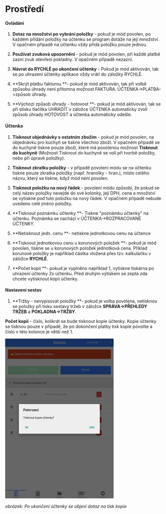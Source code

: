 # Prostředí

#### Ovládání

1. **Dotaz na množství po vybrání položky** - pokud je mód povolen, po každém přidání položky na účtenku se program dotáže na její množství. V opačném případě na účtenku vždy přidá položku pouze jednou.

2. **Používat zvuková upozornění** - pokud je mód povolen, při každé platbě zazní zvuk otevření pokladny. V opačném případě nezazní.

3. **Návrat do RYCHLÉ po ukončení účtenky** - Pokud je mód aktivován, tak se po uhrazení účtenky aplikace vždy vrátí do záložky RYCHLÉ.

4. **Skrýt platbu fakturou **- pokud je mód aktivován, tak při volbě způsobu úhrady není přítomna možnost FAKTURA. ÚČTENKA-&gt;PLATBA-&gt;způsob úhrady.

5. **Výchozí způsob úhrady - hotovost **- pokud je mód aktivován, tak se při stisku tlačítka UHRADIT v záložce ÚČTENKA automaticky zvolí způsob úhrady HOTOVOST a účtenka automaticky odešle.

#### Účtenka

1. **Tisknout objednávky s ostatním zbožím** - pokud je mód povolen, na objednávku pro kuchyň se tiskne všechno zboží. V opačném případě se do kuchyně tiskne pouze zboží, které má povolenou možnost **Tisknout do kuchyně**                                                      \(Možnost Tisknout do kuchyně se volí při tvorbě položky, nebo při úpravě položky\).

2. **Tisknout zkratku položky** - v případě povolení módu se na účtenku tiskne pouze zkratka položky \(např. hranolky - hran.\), místo celého názvu, který se tiskne, když mód není povolen.

3. **Tisknout položku na nový řádek** - povolení módu způsobí, že pokud se celý název položky nevejde do své kolonky, její DPH, cena a množství se vytiskne pod tuto položku na nový řádek. V opačném případě nebude uvedeno celé jméno položky.

4. **Tisknout poznámku účtenky **- Tiskne "poznámku účtenky" na účtenku. Poznámka se nachází v ÚČTENKA-&gt;ROZPRACOVANÉ ÚČTENKY.

5. **Netisknout jedn. cenu **- netiskne jednotkovou cenu na účtence

6. **Tisknout jednotkovou cenu u korunových položek **- pokud je mód povolen, tiskne se u korunových položek jednotková cena. Příklad korunové položky je například částka vložená přes tzv. kalkulačku v záložce **RYCHLÉ**.

7. **Počet kopii **- pokud je vyplněno například 1, vytiskne tiskárna po uhrazení účtenky 2x účtenku. Před druhým výtiskem se zeptá zda chcete vytisknout kopii účtenky.

#### Nastavení sestav

1. **Tržby - nevypisovat položky **- pokud je volba povolena, netisknou se položky při tisku sestavy tržeb v záložce **SPRÁVA-&gt;PŘEHLEDY TRŽEB** a **POKLADNA-&gt;TRŽBY**.

**Počet kopií** - číslo, kolikrát se bude tisknout kopie účtenky. Kopie účtenky se tisknou pouze v případě, že po dokončení platby tisk kopie povolíte a číslo v této kolonce je větší než 1.

![](img/copy.png)

_obrázek: Po ukončení účtenky se objeví dotaz na tisk kopie_

